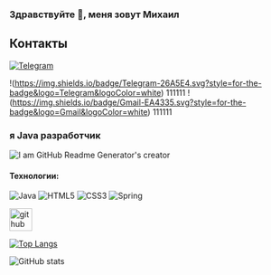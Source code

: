 ### Здравствуйте 👋, меня зовут Михаил

## Контакты

[![Telegram](https://img.shields.io/badge/Telegram-26A5E4.svg?style=for-the-badge&logo=Telegram&logoColor=white)]((https://t.me/mike_doroshenko))  



!(https://img.shields.io/badge/Telegram-26A5E4.svg?style=for-the-badge&logo=Telegram&logoColor=white) 111111
!(https://img.shields.io/badge/Gmail-EA4335.svg?style=for-the-badge&logo=Gmail&logoColor=white) 111111

### я Java разработчик
![I am GitHub Readme Generator's creator](https://thumbsnap.com/i/kWqB2aT4.jpg)

#### Технологии:
![Java](https://img.shields.io/badge/java-%23ED8B00.svg?style=for-the-badge&logo=openjdk&logoColor=white)
![HTML5](https://img.shields.io/badge/html5-%23E34F26.svg?style=for-the-badge&logo=html5&logoColor=white)
![CSS3](https://img.shields.io/badge/css3-%231572B6.svg?style=for-the-badge&logo=css3&logoColor=white)
![Spring](https://img.shields.io/badge/spring-%236DB33F.svg?style=for-the-badge&logo=spring&logoColor=white)


[<img src='https://cdn.jsdelivr.net/npm/simple-icons@3.0.1/icons/github.svg' alt='github' height='40'>](https://github.com/MikeTheNuby)  

[![Top Langs](https://github-readme-stats.vercel.app/api/top-langs/?username=MikeTheNuby)](https://github.com/anuraghazra/github-readme-stats)

![GitHub stats](https://github-readme-stats.vercel.app/api?username=MikeTheNuby&show_icons=true&count_private=true)  

